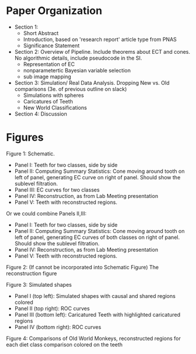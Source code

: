 # Paper Organization
- Section 1:
	- Short Abstract
	- Introduction, based on 'research report' article type from PNAS
	- Significance Statement
- Section 2: Overview of Pipeline. Include theorems about ECT and cones. No algorithmic details, include pseudocode in the SI.
	- Representation of EC
	- nonparametertic Bayesian variable selection
	- sub image mapping
- Section 3: Simulation/ Real Data Analysis. Dropping New vs. Old comparisons (3e. of previous outline on slack)
	- Simulations with spheres
	- Caricatures of Teeth
	- New World Classifications
- Section 4: Discussion

# Figures
Figure 1: Schematic.

- Panel I: Teeth for two classes, side by side
- Panel II: Computing Summary Statistics: Cone moving around tooth on left of panel, generating EC curve on right of panel. Should show the sublevel filtration.
- Panel III: EC curves for two classes
- Panel IV: Reconstruction, as from Lab Meeting presentation
- Panel V: Teeth with reconstructed regions.

Or we could combine Panels II,III:

- Panel I: Teeth for two classes, side by side
- Panel II: Computing Summary Statistics: Cone moving around tooth on left of panel, generating EC curves of both classes on right of panel. Should show the sublevel filtration.
- Panel IV: Reconstruction, as from Lab Meeting presentation
- Panel V: Teeth with reconstructed regions.

Figure 2: (If cannot be incorporated into Schematic Figure) The reconstruction figure

Figure 3: Simulated shapes

- Panel I (top left): Simulated shapes with causal and shared regions colored
- Panel II (top right): ROC curves
- Panel III (bottom left): Caricatured Teeth with highlighted caricatured regions
- Panel IV (bottom right): ROC curves

Figure 4: Comparisons of Old World Monkeys, reconstructed regions for each diet class comparison colored on the teeth
